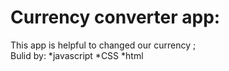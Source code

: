 # Currency converter app:
This app is helpful to changed our currency ; <br>
Bulid by:
*javascript
*CSS
*html
